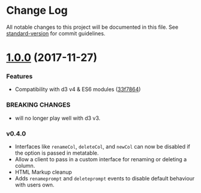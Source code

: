 # Change Log

All notable changes to this project will be documented in this file. See [standard-version](https://github.com/conventional-changelog/standard-version) for commit guidelines.

<a name="1.0.0"></a>
# [1.0.0](https://github.com/mapbox/d3-metatable/compare/v0.3.0...v1.0.0) (2017-11-27)


### Features

* Compatibility with d3 v4 & ES6 modules ([33f7864](https://github.com/mapbox/d3-metatable/commit/33f7864))


### BREAKING CHANGES

* will no longer play well with d3 v3.



### v0.4.0

- Interfaces like `renameCol`, `deleteCol`, and `newCol` can now be disabled
if the option is passed in metatable.
- Allow a client to pass in a custom interface for renaming or deleting a column.
- HTML Markup cleanup
- Adds `renameprompt` and `deleteprompt` events to disable default behaviour with users own.
